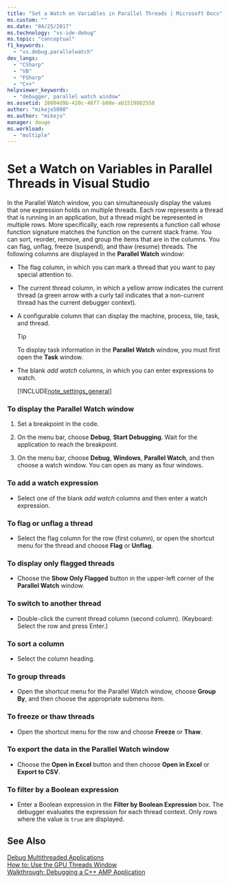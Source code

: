 ```yaml
---
title: "Set a Watch on Variables in Parallel Threads | Microsoft Docs"
ms.custom: ""
ms.date: "04/25/2017"
ms.technology: "vs-ide-debug"
ms.topic: "conceptual"
f1_keywords: 
  - "vs.debug.parallelwatch"
dev_langs: 
  - "CSharp"
  - "VB"
  - "FSharp"
  - "C++"
helpviewer_keywords: 
  - "debugger, parallel watch window"
ms.assetid: 28004d9b-420c-48f7-b80e-ab1519802558
author: "mikejo5000"
ms.author: "mikejo"
manager: douge
ms.workload: 
  - "multiple"
---
```

# Set a Watch on Variables in Parallel Threads in Visual Studio
In the Parallel Watch window, you can simultaneously display the values that one expression holds on multiple threads. Each row represents a thread that is running in an application, but a thread might be represented in multiple rows. More specifically, each row represents a function call whose function signature matches the function on the current stack frame. You can sort, reorder, remove, and group the items that are in the columns. You can flag, unflag, freeze (suspend), and thaw (resume) threads. The following columns are displayed in the **Parallel Watch** window:  
  
- The flag column, in which you can mark a thread that you want to pay special attention to.  
  
- The current thread column, in which a yellow arrow indicates the current thread (a green arrow with a curly tail indicates that a non-current thread has the current debugger context).  
  
- A configurable column that can display the machine, process, tile, task, and thread.  
  
  > [!TIP]
  >  To display task information in the **Parallel Watch** window, you must first open the **Task** window.  
  
- The blank *add watch* columns, in which you can enter expressions to watch.  
  
  [!INCLUDE[note_settings_general](../data-tools/includes/note_settings_general_md.md)]  
  
### To display the Parallel Watch window  
  
1.  Set a breakpoint in the code.  
  
2.  On the menu bar, choose **Debug**, **Start Debugging**. Wait for the application to reach the breakpoint.  
  
3.  On the menu bar, choose **Debug**, **Windows**, **Parallel Watch**, and then choose a watch window. You can open as many as four windows.  
  
### To add a watch expression  
  
-   Select one of the blank *add watch* columns and then enter a watch expression.  
  
### To flag or unflag a thread  
  
-   Select the flag column for the row (first column), or open the shortcut menu for the thread and choose **Flag** or **Unflag**.  
  
### To display only flagged threads  
  
-   Choose the **Show Only Flagged** button in the upper-left corner of the **Parallel Watch** window.  
  
### To switch to another thread  
  
-   Double-click the current thread column (second column). (Keyboard: Select the row and press Enter.)  
  
### To sort a column  
  
-   Select the column heading.  
  
### To group threads  
  
-   Open the shortcut menu for the Parallel Watch window, choose **Group By**, and then choose the appropriate submenu item.  
  
### To freeze or thaw threads  
  
-   Open the shortcut menu for the row and choose **Freeze** or **Thaw**.  
  
### To export the data in the Parallel Watch window  
  
-   Choose the **Open in Excel** button and then choose **Open in Excel** or **Export to CSV**.  
  
### To filter by a Boolean expression  
  
-   Enter a Boolean expression in the **Filter by Boolean Expression** box. The debugger evaluates the expression for each thread context. Only rows where the value is `true` are displayed.  
  
## See Also  
 [Debug Multithreaded Applications](../debugger/debug-multithreaded-applications-in-visual-studio.md)   
 [How to: Use the GPU Threads Window](../debugger/how-to-use-the-gpu-threads-window.md)   
 [Walkthrough: Debugging a C++ AMP Application](/cpp/parallel/amp/walkthrough-debugging-a-cpp-amp-application)